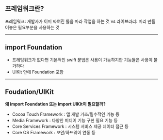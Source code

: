 **프레임워크란?**
----
프레임워크: 개발자가 이미 짜여진 룰을 따라 작업을 하는 것
vs
라이브러리: 미리 만들어놓은 필요부분을 사용하는 것

***

**import Foundation**
---
- 프레임워크가 없다면 기본적인 swift 문법은 사용이 가능하지만 기능들은 사용이 불가하다
- UIKit 안에 Foundation 포함

***

**Foudation/UIKit**
---
**왜 import Foundation 또는 import UIKit이 필요할까?**
- Cocoa Touch Framework : 앱 개발 기초/필수적인 기능 등
- Media Framework : 다양한 미디어 기능 구현 필요 기능 등
- Core Services Framework : 시스템 서비스 제공 데이터 접근 등
- Core OS Framework : 보안/하드웨어 연동 등